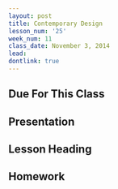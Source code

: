 ```yaml
---
layout: post
title: Contemporary Design
lesson_num: '25'
week_num: 11
class_date: November 3, 2014
lead: 
dontlink: true
---
```


## Due For This Class

## Presentation

## Lesson Heading
  
## Homework
